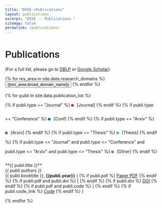```yaml
---
title: "DSSE->Publications"
layout: publications 
excerpt: "DSSE -- Publications."
sitemap: false 
permalink: /publications/
---
```



<h1 style="font-family: 'Roboto', sans-serif; font-weight: 500; font-size: 32px;">Publications</h1>

(For a full list, please go to [DBLP](https://dblp.uni-trier.de/pid/33/8657.html)
or [Google Scholar](https://scholar.google.com/citations?hl=en&user=G88J0-EAAAAJ&view_op=list_works&sortby=pubdate))

<div class="row" style="margin-bottom: 0">
<div id="filterByYear" class="filters">
<!-- year button will be added dynamically-->
</div>
</div>

<div class="row">
<div id="filterByDomain" class="filters">
<!-- research domains will be added dynamically-->
{% for res_area in site.data.research_domains %}<button class="btn  filterBtn " id="{{res_area.domain_id}}">{{res_area.broad_domain_name}}</button>
{% endfor %}
</div>
</div>

<br>
<div id="publications_space">
{% for publi in site.data.publication_list %}
<div class="papers {{ publi.year }} {{ publi.domain_id }}">
<div class="col-sm-1" style="padding:0px">
  {% if publi.type == "Journal" %} 
  <div class="box" style="background-color: #C32B72;"></div>
  <p style="display:inline-block;">[Journal] </p>
  {% endif %}
  {% if publi.type == "Conference" %} 
  <div class="box" style="background-color: #196CA3;"></div>
  <p style="display:inline-block;">[Conf] </p>
  {% endif %}
  {% if publi.type == "Arxiv" %} 
  <div class="box" style="background-color: #606B70;"></div>
  <p style="display:inline-block;">[Arxiv] </p>
  {% endif %}
  {% if publi.type == "Thesis" %} 
  <div class="box" style="background-color: #33C3BA;"></div>
  <p style="display:inline-block;">[Thesis] </p>
  {% endif %}
  {% if publi.type <> "Journal" and publi.type <> "Conference" and publi.type <> "Arxiv" and publi.type <> "Thesis" %} 
  <div class="box"></div>
  <p style="display:inline-block;">[Other] </p>
  {% endif %}
</div>
<div class="col-sm-11">
  <p>
  **{{ publi.title }}** <br/>
  <em>{{ publi.authors }} </em><br/>
  {{ publi.booktitle }}, <b>{{publi.year}}</b> ( {% if publi.pdf %} <a href="{{ publi.pdf }}" target="_blank">Paper PDF</a> {% endif %} {% if publi.pdf and publi.doi %} | {% endif %} {% if publi.doi %} <a href="{{ publi.doi }}" target="_blank">DOI</a> {% endif %} {% if publi.pdf and publi.code %} | {% endif %}  {% if publi.code_link %} <a href="{{ publi.code_link }}" target="_blank">Code</a> {% endif %} )
  </p>
</div>
</div>
{% endfor %}
</div>

<br><br>
<style>
.container {
  height: 200px;
  position: relative;
  border: 3px solid green;
}

.vertical-center {
  margin: 0;
  position: absolute;
  top: 50%;
  -ms-transform: translateY(-50%);
  transform: translateY(-50%);
}

.box {
  display:inline-block;
  width:8px;
  height:8px;
  background-color: grey;
  margin-right:6px;
}
</style>
<br><br>
